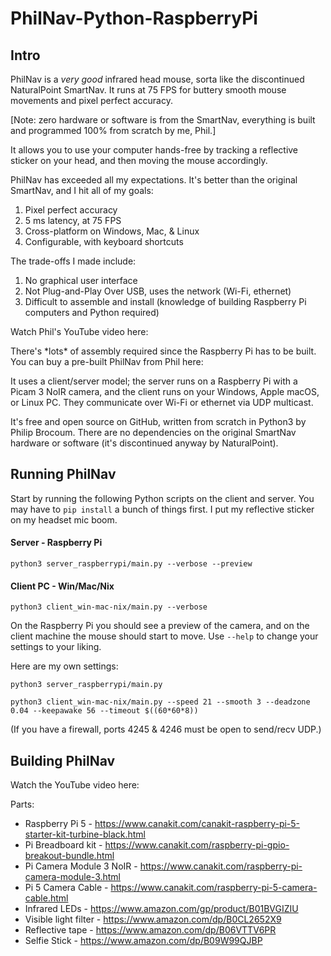 # PhilNav-Python-RaspberryPi


## Intro

PhilNav is a *very good* infrared head mouse, sorta like the discontinued NaturalPoint SmartNav. It runs at 75 FPS for buttery smooth mouse movements and pixel perfect accuracy. 

[Note: zero hardware or software is from the SmartNav, everything is built and programmed 100% from scratch by me, Phil.]

It allows you to use your computer hands-free by tracking a reflective sticker on your head, and then moving the mouse accordingly.

PhilNav has exceeded all my expectations. It's better than the original SmartNav, and I hit all of my goals:

1. Pixel perfect accuracy
1. 5 ms latency, at 75 FPS
1. Cross-platform on Windows, Mac, & Linux
1. Configurable, with keyboard shortcuts

The trade-offs I made include:

1. No graphical user interface
1. Not Plug-and-Play Over USB, uses the network (Wi-Fi, ethernet)
1. Difficult to assemble and install (knowledge of building Raspberry Pi computers and Python required)

Watch Phil's YouTube video here:

There's \*lots\* of assembly required since the Raspberry Pi has to be built. You can buy a pre-built PhilNav from Phil here: 

It uses a client/server model; the server runs on a Raspberry Pi with a Picam 3 NoIR camera, and the client runs on your Windows, Apple macOS, or Linux PC. They communicate over Wi-Fi or ethernet via UDP multicast.

It's free and open source on GitHub, written from scratch in Python3 by Philip Brocoum. There are no dependencies on the original SmartNav hardware or software (it's discontinued anyway by NaturalPoint). 

## Running PhilNav

Start by running the following Python scripts on the client and server. You may have to ```pip install``` a bunch of things first. I put my reflective sticker on my headset mic boom. 

#### Server - Raspberry Pi
```
python3 server_raspberrypi/main.py --verbose --preview
```

#### Client PC - Win/Mac/Nix
```
python3 client_win-mac-nix/main.py --verbose
```

On the Raspberry Pi you should see a preview of the camera, and on the client machine the mouse should start to move. Use ```--help``` to change your settings to your liking.

Here are my own settings:

```
python3 server_raspberrypi/main.py 

python3 client_win-mac-nix/main.py --speed 21 --smooth 3 --deadzone 0.04 --keepawake 56 --timeout $((60*60*8))
```

(If you have a firewall, ports 4245 & 4246 must be open to send/recv UDP.)

## Building PhilNav

Watch the YouTube video here:

Parts:
- Raspberry Pi 5 - https://www.canakit.com/canakit-raspberry-pi-5-starter-kit-turbine-black.html
- Pi Breadboard kit - https://www.canakit.com/raspberry-pi-gpio-breakout-bundle.html
- Pi Camera Module 3 NoIR - https://www.canakit.com/raspberry-pi-camera-module-3.html
- Pi 5 Camera Cable - https://www.canakit.com/raspberry-pi-5-camera-cable.html
- Infrared LEDs - https://www.amazon.com/gp/product/B01BVGIZIU
- Visible light filter - https://www.amazon.com/dp/B0CL2652X9
- Reflective tape - https://www.amazon.com/dp/B06VTTV6PR
- Selfie Stick - https://www.amazon.com/dp/B09W99QJBP
